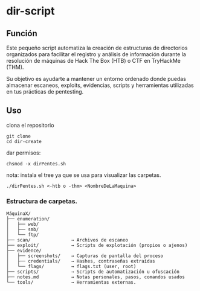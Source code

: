 # dir-script

## Función

Este pequeño script automatiza la creación de estructuras de directorios organizados para facilitar el registro y análisis de información durante la resolución de máquinas de Hack The Box (HTB) o CTF en TryHackMe (THM).

Su objetivo es ayudarte a mantener un entorno ordenado donde puedas almacenar escaneos, exploits, evidencias, scripts y herramientas utilizadas en tus prácticas de pentesting.

## Uso  

clona el repositorio 

```
git clone 
cd dir-create
```

dar permisos:

```
chsmod -x dirPentes.sh 
```

nota:  instala  el tree ya que se usa para visualizar las carpetas.

```
./dirPentes.sh <-htb o -thm> <NombreDeLaMaquina>
```

### Estructura de carpetas.

```
MáquinaX/
├── enumeration/
│   ├── web/
│   ├── smb/
│   └── ftp/
├── scan/               → Archivos de escaneo
├── exploit/            → Scripts de explotación (propios o ajenos)
├── evidence/
│   ├── screenshots/    → Capturas de pantalla del proceso
│   ├── credentials/    → Hashes, contraseñas extraídas
│   └── flags/          → flags.txt (user, root)
├── scripts/            → Scripts de automatización u ofuscación
├── notes.md            → Notas personales, pasos, comandos usados
└── tools/              → Herramientas externas.
```



